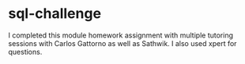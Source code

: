 # sql-challenge
I completed this module homework assignment with multiple tutoring sessions with Carlos Gattorno as well as Sathwik. 
I also used xpert for questions. 

